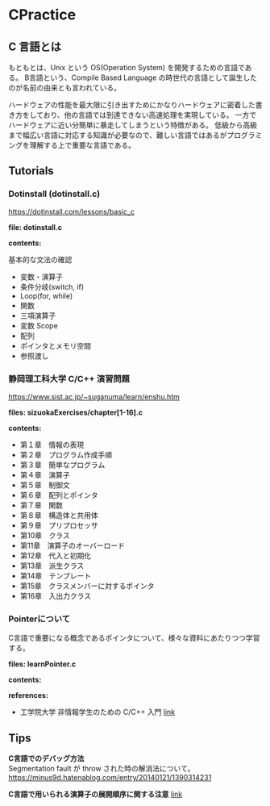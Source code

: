 # CPractice

## C 言語とは
もともとは、Unix という OS(Operation System) を開発するための言語である。
B言語という、Compile Based Language の時世代の言語として誕生したのが名前の由来とも言われている。

ハードウェアの性能を最大限に引き出すためにかなりハードウェアに密着した書き方をしており、他の言語では到達できない高速処理を実現している。
一方でハードウェアに近い分簡単に暴走してしまうという特徴がある。
低級から高級まで幅広い言語に対応する知識が必要なので、難しい言語ではあるがプログラミングを理解する上で重要な言語である。

## Tutorials

### Dotinstall (dotinstall.c)<br>
https://dotinstall.com/lessons/basic_c

**file: dotinstall.c**

**contents:**

基本的な文法の確認

- 変数・演算子
- 条件分岐(switch, if)
- Loop(for, while)
- 関数
- 三項演算子
- 変数 Scope
- 配列
- ポインタとメモリ空間
- 参照渡し

### 静岡理工科大学 C/C++ 演習問題
https://www.sist.ac.jp/~suganuma/learn/enshu.htm

**files: sizuokaExercises/chapter[1-16].c**

**contents:**

- 第１章　情報の表現
- 第２章　プログラム作成手順
- 第３章　簡単なプログラム
- 第４章　演算子
- 第５章　制御文
- 第６章　配列とポインタ
- 第７章　関数
- 第８章　構造体と共用体
- 第９章　プリプロセッサ
- 第10章　クラス
- 第11章　演算子のオーバーロード
- 第12章　代入と初期化
- 第13章　派生クラス
- 第14章　テンプレート
- 第15章　クラスメンバーに対するポインタ
- 第16章　入出力クラス


### Pointerについて

C言語で重要になる概念であるポインタについて、様々な資料にあたりつつ学習する。

**files: learnPointer.c**

**contents:**

**references:**
- 工学院大学 非情報学生のための C/C++ 入門 
[link](https://brain.cc.kogakuin.ac.jp/~kanamaru/lecture/prog1/index.html)


## Tips

**C言語でのデバッグ方法**<br>
Segmentation fault が throw された時の解消法について。<br>
https://minus9d.hatenablog.com/entry/20140121/1390314231

**C言語で用いられる演算子の展開順序に関する注意** [link](https://brain.cc.kogakuin.ac.jp/~kanamaru/lecture/prog1/04-02.html)
~~~~